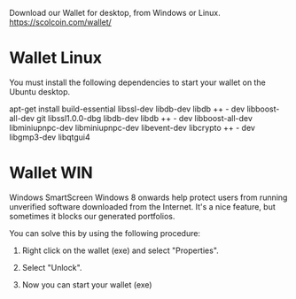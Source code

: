 
Download our Wallet for desktop, from Windows or Linux. https://scolcoin.com/wallet/

Wallet Linux
===========================
You must install the following dependencies to start your wallet on the Ubuntu desktop.

apt-get install build-essential libssl-dev libdb-dev libdb ++ - dev libboost-all-dev git libssl1.0.0-dbg libdb-dev libdb ++ - dev libboost-all-dev libminiupnpc-dev libminiupnpc-dev libevent-dev libcrypto ++ - dev libgmp3-dev libqtgui4

Wallet WIN
===========================
Windows SmartScreen Windows 8 onwards help protect users from running unverified software downloaded from the Internet. It's a nice feature, but sometimes it blocks our generated portfolios.

You can solve this by using the following procedure:

1) Right click on the wallet (exe) and select "Properties".

2) Select "Unlock".

3) Now you can start your wallet (exe)
